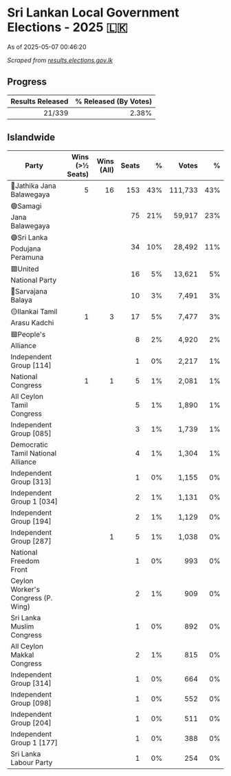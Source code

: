 # Sri Lankan Local Government Elections - 2025 🇱🇰

As of 2025-05-07 00:46:20

*Scraped from [results.elections.gov.lk](https://results.elections.gov.lk)*

## Progress

| Results Released | % Released (By Votes) |
|--:|--:|
|21/339|2.38%|

## Islandwide

| Party | Wins (>½ Seats)  | Wins (All) | Seats | % | Votes | % |
|---|--:|--:|--:|--:|--:|--:|
|🔴Jathika Jana Balawegaya|5|16|153|43%|111,733|43%|
|🟢Samagi Jana Balawegaya|||75|21%|59,917|23%|
|🟣Sri Lanka Podujana Peramuna|||34|10%|28,492|11%|
|🟩United National Party|||16|5%|13,621|5%|
|🔵Sarvajana Balaya|||10|3%|7,491|3%|
|🟡Ilankai Tamil Arasu Kadchi|1|3|17|5%|7,477|3%|
|🟦People's Alliance|||8|2%|4,920|2%|
|Independent Group [114]|||1|0%|2,217|1%|
|National Congress|1|1|5|1%|2,081|1%|
|All Ceylon Tamil Congress|||5|1%|1,890|1%|
|Independent Group [085]|||3|1%|1,739|1%|
|Democratic Tamil National Alliance|||4|1%|1,304|1%|
|Independent Group [313]|||1|0%|1,155|0%|
|Independent Group 1 [034]|||2|1%|1,131|0%|
|Independent Group [194]|||2|1%|1,129|0%|
|Independent Group [287]||1|5|1%|1,038|0%|
|National Freedom Front|||1|0%|993|0%|
|Ceylon Worker's Congress (P. Wing)|||2|1%|909|0%|
|Sri Lanka Muslim Congress|||1|0%|892|0%|
|All Ceylon Makkal Congress|||2|1%|815|0%|
|Independent Group [314]|||1|0%|664|0%|
|Independent Group [098]|||1|0%|552|0%|
|Independent Group [204]|||1|0%|511|0%|
|Independent Group 1 [177]|||1|0%|388|0%|
|Sri Lanka Labour Party|||1|0%|254|0%|

